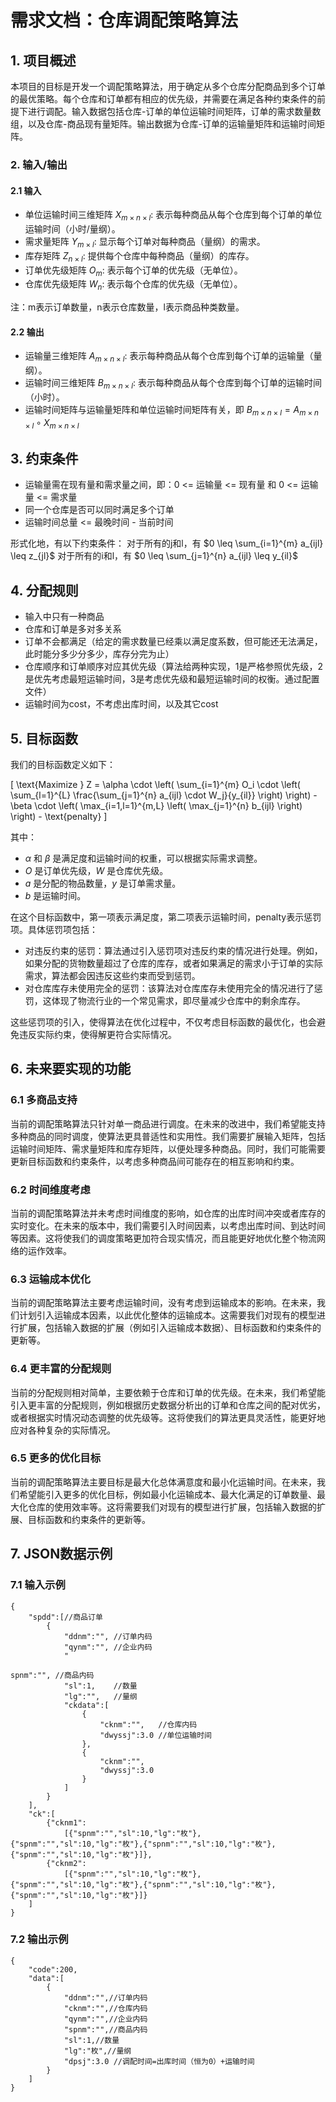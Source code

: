 # 需求文档：仓库调配策略算法

## 1. 项目概述

本项目的目标是开发一个调配策略算法，用于确定从多个仓库分配商品到多个订单的最优策略。每个仓库和订单都有相应的优先级，并需要在满足各种约束条件的前提下进行调配。输入数据包括仓库-订单的单位运输时间矩阵，订单的需求数量数组，以及仓库-商品现有量矩阵。输出数据为仓库-订单的运输量矩阵和运输时间矩阵。

### 2. 输入/输出

#### 2.1 输入

- 单位运输时间三维矩阵 $X_{m \times n \times l}$: 表示每种商品从每个仓库到每个订单的单位运输时间（小时/量纲）。
- 需求量矩阵 $Y_{m \times l}$: 显示每个订单对每种商品（量纲）的需求。
- 库存矩阵 $Z_{n \times l}$: 提供每个仓库中每种商品（量纲）的库存。
- 订单优先级矩阵 $O_{m}$: 表示每个订单的优先级（无单位）。
- 仓库优先级矩阵 $W_{n}$: 表示每个仓库的优先级（无单位）。

注：m表示订单数量，n表示仓库数量，l表示商品种类数量。

#### 2.2 输出

- 运输量三维矩阵 $A_{m \times n \times l}$: 表示每种商品从每个仓库到每个订单的运输量（量纲）。
- 运输时间三维矩阵 $B_{m \times n \times l}$: 表示每种商品从每个仓库到每个订单的运输时间（小时）。
- 运输时间矩阵与运输量矩阵和单位运输时间矩阵有关，即 $B_{m \times n \times l} = A_{m \times n \times l} \circ X_{m \times n \times l}$


## 3. 约束条件

- 运输量需在现有量和需求量之间，即：0 <= 运输量 <= 现有量 和 0 <= 运输量 <= 需求量
- 同一个仓库是否可以同时满足多个订单
- 运输时间总量 <= 最晚时间 - 当前时间

形式化地，有以下约束条件：
 对于所有的j和l，有 $0 \leq \sum_{i=1}^{m} a_{ijl} \leq z_{jl}$
 对于所有的i和l，有 $0 \leq \sum_{j=1}^{n} a_{ijl} \leq y_{il}$

## 4. 分配规则

- 输入中只有一种商品
- 仓库和订单是多对多关系
- 订单不会都满足（给定的需求数量已经乘以满足度系数，但可能还无法满足，此时能分多少分多少，库存分完为止）
- 仓库顺序和订单顺序对应其优先级（算法给两种实现，1是严格参照优先级，2是优先考虑最短运输时间，3是考虑优先级和最短运输时间的权衡。通过配置文件）
- 运输时间为cost，不考虑出库时间，以及其它cost

## 5. 目标函数

我们的目标函数定义如下：

\[
\text{Maximize } Z = \alpha \cdot \left( \sum_{i=1}^{m} O_i \cdot \left( \sum_{l=1}^{L} \frac{\sum_{j=1}^{n} a_{ijl} \cdot W_j}{y_{il}} \right) \right) - \beta \cdot \left( \max_{i=1,l=1}^{m,L} \left( \max_{j=1}^{n} b_{ijl} \right) \right) - \text{penalty}
\]

其中：
- $\alpha$ 和 $\beta$ 是满足度和运输时间的权重，可以根据实际需求调整。
- $O$ 是订单优先级，$W$ 是仓库优先级。
- $a$ 是分配的物品数量，$y$ 是订单需求量。
- $b$ 是运输时间。

在这个目标函数中，第一项表示满足度，第二项表示运输时间，penalty表示惩罚项。具体惩罚项包括：
- 对违反约束的惩罚：算法通过引入惩罚项对违反约束的情况进行处理。例如，如果分配的货物数量超过了仓库的库存，或者如果满足的需求小于订单的实际需求，算法都会因违反这些约束而受到惩罚。
- 对仓库库存未使用完全的惩罚：该算法对仓库库存未使用完全的情况进行了惩罚，这体现了物流行业的一个常见需求，即尽量减少仓库中的剩余库存。

这些惩罚项的引入，使得算法在优化过程中，不仅考虑目标函数的最优化，也会避免违反实际约束，使得解更符合实际情况。

## 6. 未来要实现的功能

### 6.1 多商品支持
当前的调配策略算法只针对单一商品进行调度。在未来的改进中，我们希望能支持多种商品的同时调度，使算法更具普适性和实用性。我们需要扩展输入矩阵，包括运输时间矩阵、需求量矩阵和库存矩阵，以便处理多种商品。同时，我们可能需要更新目标函数和约束条件，以考虑多种商品间可能存在的相互影响和约束。

### 6.2 时间维度考虑
当前的调配策略算法并未考虑时间维度的影响，如仓库的出库时间冲突或者库存的实时变化。在未来的版本中，我们需要引入时间因素，以考虑出库时间、到达时间等因素。这将使我们的调度策略更加符合现实情况，而且能更好地优化整个物流网络的运作效率。

### 6.3 运输成本优化
当前的调配策略算法主要考虑运输时间，没有考虑到运输成本的影响。在未来，我们计划引入运输成本因素，以此优化整体的运输成本。这需要我们对现有的模型进行扩展，包括输入数据的扩展（例如引入运输成本数据）、目标函数和约束条件的更新等。

### 6.4 更丰富的分配规则
当前的分配规则相对简单，主要依赖于仓库和订单的优先级。在未来，我们希望能引入更丰富的分配规则，例如根据历史数据分析出的订单和仓库之间的配对优劣，或者根据实时情况动态调整的优先级等。这将使我们的算法更具灵活性，能更好地应对各种复杂的实际情况。

### 6.5 更多的优化目标
当前的调配策略算法主要目标是最大化总体满意度和最小化运输时间。在未来，我们希望能引入更多的优化目标，例如最小化运输成本、最大化满足的订单数量、最大化仓库的使用效率等。这将需要我们对现有的模型进行扩展，包括输入数据的扩展、目标函数和约束条件的更新等。


## 7. JSON数据示例

### 7.1 输入示例

```
{
	"spdd":[//商品订单
		{
			"ddnm":"", //订单内码
			"qynm":"", //企业内码
			"

spnm":"", //商品内码
			"sl":1,    //数量
			"lg":"",   //量纲
			"ckdata":[
				{
					"cknm":"",   //仓库内码
					"dwyssj":3.0 //单位运输时间
				},
				{
					"cknm":"",
					"dwyssj":3.0
				}
			]
		}
	],
	"ck":[
		{"cknm1":
			[{"spnm":"","sl":10,"lg":"枚"},{"spnm":"","sl":10,"lg":"枚"},{"spnm":"","sl":10,"lg":"枚"},{"spnm":"","sl":10,"lg":"枚"}]},
		{"cknm2":
			[{"spnm":"","sl":10,"lg":"枚"},{"spnm":"","sl":10,"lg":"枚"},{"spnm":"","sl":10,"lg":"枚"},{"spnm":"","sl":10,"lg":"枚"}]}
	]
}
```

### 7.2 输出示例

```
{
	"code":200,
	"data":[
		{
			"ddnm":"",//订单内码
			"cknm":"",//仓库内码
			"qynm":"",//企业内码
			"spnm":"",//商品内码
			"sl":1,//数量
			"lg":"枚",//量纲
			"dpsj":3.0 //调配时间=出库时间（恒为0）+运输时间
		}
	]
}
```
